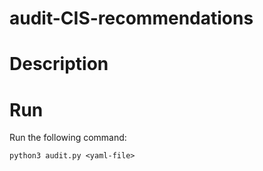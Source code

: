 # audit-CIS-recommendations  

# Description  


# Run  
Run the following command:  
```
python3 audit.py <yaml-file>
```
